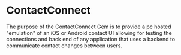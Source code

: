 # ContactConnect

The purpose of the ContactConnect Gem is to provide a pc hosted "emulation" of an iOS or Android contact UI allowing for testing the connections and back end of any application that uses a backend to communicate contact changes between users.
